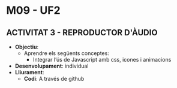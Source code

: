 # M09 - UF2 
## ACTIVITAT 3 - REPRODUCTOR D'ÀUDIO

- **Objectiu**: 
  - Aprendre els següents conceptes:
    - Integrar l’ús de Javascript amb css, icones i animacions
- **Desenvolupament**: individual
- **Lliurament**: 
    - **Codi**: A través de github
